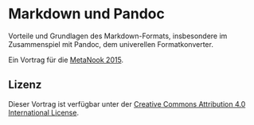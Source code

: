 # Markdown und Pandoc

Vorteile und Grundlagen des Markdown-Formats, insbesondere im Zusammenspiel
mit Pandoc, dem univerellen Formatkonverter.

Ein Vortrag für die [MetaNook 2015](https://metameute.de/nook2015/).

## Lizenz

Dieser Vortrag ist verfügbar unter der
[Creative Commons Attribution 4.0 International License](http://creativecommons.org/licenses/by/4.0/).
